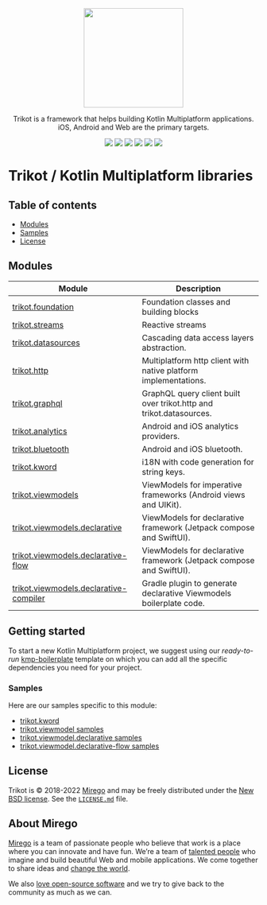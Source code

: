<div align="center">
  <img src="https://user-images.githubusercontent.com/11348/158435852-861b0ea1-b895-452b-abd4-029ccd6f5b86.svg" width="200" />
  <p>Trikot is a framework that helps building Kotlin Multiplatform applications.<br />iOS, Android and Web are the primary targets.</p>
  <a href="https://github.com/mirego/trikot/tags"><img src="https://img.shields.io/github/tag/mirego/trikot.svg?label=latest%20release"></a>
  <img src="https://img.shields.io/maven-metadata/v?label=latest%20dev&metadataUrl=https%3A%2F%2Fmirego-maven.s3.amazonaws.com%2Fpublic%2Fcom%2Fmirego%2Ftrikot%2FtrikotFoundation%2Fmaven-metadata.xml" />
  <a href="http://kotlinlang.org"><img src="https://img.shields.io/badge/kotlin-1.9.10-blue.svg?logo=kotlin" /></a>
  <a href="https://github.com/mirego/trikot/actions/workflows/ci.yml"><img src="https://github.com/mirego/trikot/actions/workflows/ci.yml/badge.svg" /></a>
  <a href="https://github.com/mirego/trikot/actions/workflows/cd.yml"><img src="https://github.com/mirego/trikot/actions/workflows/cd.yml/badge.svg" /></a>
  <a href="https://opensource.org/licenses/BSD-3-Clause"><img src="https://img.shields.io/badge/License-BSD_3--Clause-blue.svg" /></a>
</div>

# Trikot / Kotlin Multiplatform libraries

## Table of contents

- [Modules](#modules)
- [Samples](#samples)
- [License](#license)

## Modules

| Module                                                                             | Description                                                         |
| ---------------------------------------------------------------------------------- | ------------------------------------------------------------------- |
| [trikot.foundation](./trikot-foundation)                                           | Foundation classes and building blocks                              |
| [trikot.streams](./trikot-streams)                                                 | Reactive streams                                                    |
| [trikot.datasources](./trikot-datasources)                                         | Cascading data access layers abstraction.                           |
| [trikot.http](./trikot-http)                                                       | Multiplatform http client with native platform implementations.     |
| [trikot.graphql](./trikot-graphql)                                                 | GraphQL query client built over trikot.http and trikot.datasources. |
| [trikot.analytics](./trikot-analytics)                                             | Android and iOS analytics providers.                                |
| [trikot.bluetooth](./trikot-bluetooth)                                             | Android and iOS bluetooth.                                          |
| [trikot.kword](./trikot-kword)                                                     | i18N with code generation for string keys.                          |
| [trikot.viewmodels](./trikot-viewmodels)                                           | ViewModels for imperative frameworks (Android views and UIKit).     |
| [trikot.viewmodels.declarative](./trikot-viewmodels-declarative)                   | ViewModels for declarative framework (Jetpack compose and SwiftUI). |
| [trikot.viewmodels.declarative-flow](./trikot-viewmodels-declarative-flow)         | ViewModels for declarative framework (Jetpack compose and SwiftUI). |
| [trikot.viewmodels.declarative-compiler](./trikot-viewmodels-declarative-compiler) | Gradle plugin to generate declarative Viewmodels boilerplate code.  |

## Getting started

To start a new Kotlin Multiplatform project, we suggest using our _ready-to-run_ [kmp-boilerplate](https://github.com/mirego/kmp-boilerplate) template on which you can add all the specific dependencies you need for your project.

### Samples

Here are our samples specific to this module:

- [trikot.kword](./trikot-kword/sample)
- [trikot.viewmodel samples](./trikot-viewmodels/sample)
- [trikot.viewmodel.declarative samples](./trikot-viewmodels-declarative/sample)
- [trikot.viewmodel.declarative-flow samples](./trikot-viewmodels-declarative-flow/sample)

## License

Trikot is © 2018-2022 [Mirego](https://www.mirego.com) and may be freely distributed under the [New BSD license](http://opensource.org/licenses/BSD-3-Clause). See the [`LICENSE.md`](LICENSE.md) file.

## About Mirego

[Mirego](https://www.mirego.com) is a team of passionate people who believe that work is a place where you can innovate and have fun. We’re a team of [talented people](https://life.mirego.com) who imagine and build beautiful Web and mobile applications. We come together to share ideas and [change the world](http://www.mirego.org).

We also [love open-source software](https://open.mirego.com) and we try to give back to the community as much as we can.
